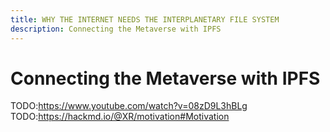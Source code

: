```yaml
---
title: WHY THE INTERNET NEEDS THE INTERPLANETARY FILE SYSTEM
description: Connecting the Metaverse with IPFS
---
```


# Connecting the Metaverse with IPFS

TODO:https://www.youtube.com/watch?v=08zD9L3hBLg
TODO:https://hackmd.io/@XR/motivation#Motivation
